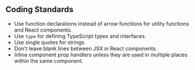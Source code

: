 ## Coding Standards

- Use function declarations instead of arrow functions for utility functions and React components.
- Use `type` for defining TypeScript types and interfaces.
- Use single quotes for strings.
- Don't leave blank lines between JSX in React components.
- Inline component prop handlers unless they are used in multiple places within the same component.

